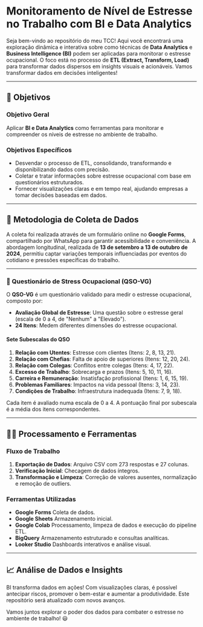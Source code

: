 # Monitoramento de Nível de Estresse no Trabalho com BI e Data Analytics

Seja bem-vindo ao repositório do meu TCC! Aqui você encontrará uma exploração dinâmica e interativa sobre como técnicas de **Data Analytics** e **Business Intelligence (BI)** podem ser aplicadas para monitorar o estresse ocupacional. O foco está no processo de **ETL (Extract, Transform, Load)** para transformar dados dispersos em insights visuais e acionáveis. Vamos transformar dados em decisões inteligentes!

---

## 🌟 Objetivos

### Objetivo Geral

Aplicar **BI e Data Analytics** como ferramentas para monitorar e compreender os níveis de estresse no ambiente de trabalho.

### Objetivos Específicos

- Desvendar o processo de ETL, consolidando, transformando e disponibilizando dados com precisão.
- Coletar e tratar informações sobre estresse ocupacional com base em questionários estruturados.
- Fornecer visualizações claras e em tempo real, ajudando empresas a tomar decisões baseadas em dados.

---

## 📝 Metodologia de Coleta de Dados

A coleta foi realizada através de um formulário online no **Google Forms**, compartilhado por WhatsApp para garantir acessibilidade e conveniência. A abordagem longitudinal, realizada de **13 de setembro a 13 de outubro de 2024**, permitiu captar variações temporais influenciadas por eventos do cotidiano e pressões específicas do trabalho.

---

### 🎯 Questionário de Stress Ocupacional (QSO-VG)

O **QSO-VG** é um questionário validado para medir o estresse ocupacional, composto por:

- **Avaliação Global de Estresse**: Uma questão sobre o estresse geral (escala de 0 a 4, de "Nenhum" a "Elevado").
- **24 Itens**: Medem diferentes dimensões do estresse ocupacional.

#### Sete Subescalas do QSO

1. **Relação com Utentes**: Estresse com clientes (Itens: 2, 8, 13, 21).
2. **Relação com Chefias**: Falta de apoio de superiores (Itens: 12, 20, 24).
3. **Relação com Colegas**: Conflitos entre colegas (Itens: 4, 17, 22).
4. **Excesso de Trabalho**: Sobrecarga e prazos (Itens: 5, 10, 11, 16).
5. **Carreira e Remuneração**: Insatisfação profissional (Itens: 1, 6, 15, 19).
6. **Problemas Familiares**: Impactos na vida pessoal (Itens: 3, 14, 23).
7. **Condições de Trabalho**: Infraestrutura inadequada (Itens: 7, 9, 18).

Cada item é avaliado numa escala de 0 a 4. A pontuação final por subescala é a média dos itens correspondentes.

---

## 👩‍💻 Processamento e Ferramentas

### Fluxo de Trabalho

1. **Exportação de Dados**: Arquivo CSV com 273 respostas e 27 colunas.
2. **Verificação Inicial**: Checagem de dados íntegros.
3. **Transformação e Limpeza**: Correção de valores ausentes, normalização e remoção de outliers.

### Ferramentas Utilizadas

- **Google Forms** Coleta de dados.
- **Google Sheets** Armazenamento inicial.
- **Google Colab** Processamento, limpeza de dados e execução do pipeline ETL.
- **BigQuery** Armazenamento estruturado e consultas analíticas.
- **Looker Studio** Dashboards interativos e análise visual.

---

## 📈 Análise de Dados e Insights

BI transforma dados em ações! Com visualizações claras, é possível antecipar riscos, promover o bem-estar e aumentar a produtividade. Este repositório será atualizado com novos avanços.

Vamos juntos explorar o poder dos dados para combater o estresse no ambiente de trabalho! 😃

